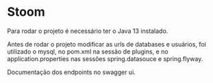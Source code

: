 # Stoom

Para rodar o projeto é necessário ter o Java 13 instalado.

Antes de rodar o projeto modificar as urls de databases e usuários, foi utilizado o mysql, no pom.xml na sessão de plugins, e no application.properties nas sessões spring.datasouce e spring.flyway.

Documentação dos endpoints no swagger ui.
